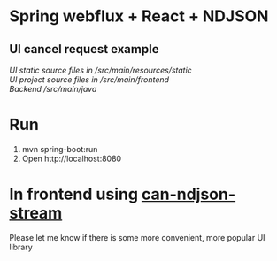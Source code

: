 # Spring webflux + React + NDJSON

## UI cancel request example

_UI static source files in /src/main/resources/static_  
_UI project source files in /src/main/frontend_  
_Backend /src/main/java_  

# Run
1) mvn spring-boot:run
2) Open http://localhost:8080

# In frontend using __[can-ndjson-stream](https://www.npmjs.com/package/can-ndjson-stream)__  
Please let me know if there is some more convenient, more popular UI library
